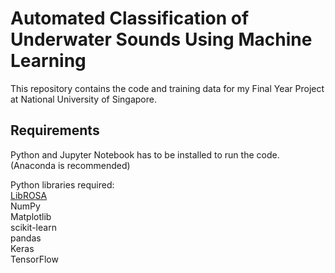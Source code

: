 # Automated Classification of Underwater Sounds Using Machine Learning

This repository contains the code and training data for my Final Year Project at National University of Singapore.

## Requirements

Python and Jupyter Notebook has to be installed to run the code. (Anaconda is recommended)  
  
Python libraries required:  
[LibROSA](https://librosa.github.io/librosa/install.html)  
NumPy  
Matplotlib  
scikit-learn  
pandas  
Keras  
TensorFlow  

